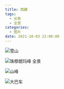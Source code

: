 ```yaml
---
title: 西藏
tags:
  - 长焦
  - 全景
categories:
  - 图片
date: 2021-10-03 22:00:00
---
```


![雪山](/cdn-cgi/imagedelivery/6T-behmofKYLsxlrK0l_MQ/d908677f-d2e1-43d1-d9bd-2cee9958e500/extra)

![珠穆朗玛峰 全景](/cdn-cgi/imagedelivery/6T-behmofKYLsxlrK0l_MQ/3a2b8028-ac81-4b00-10ed-fe98d8727500/extra)

![山峰](/cdn-cgi/imagedelivery/6T-behmofKYLsxlrK0l_MQ/d5dda61e-ff72-4310-47c8-108894dda600/extra)

![大巴车](/cdn-cgi/imagedelivery/6T-behmofKYLsxlrK0l_MQ/546e98e8-ec69-4599-6e8c-946d04bdc200/extra)
